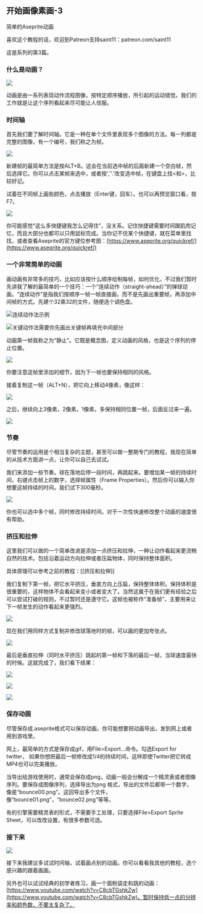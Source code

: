 ## 开始画像素画-3

  简单的Aseprite动画

  喜欢这个教程的话，欢迎到Patreon支持saint11：patreon.com/saint11

  这是系列的第3篇。

### 什么是动画？

![](assets/tutorials/t84/动画分解.gif)

  动画是由一系列表现动作流程图像，按特定顺序播放，所引起的运动错觉。我们的工作就是让这个序列看起来尽可能让人信服。

### 时间轴

  首先我们要了解时间轴。它是一种在单个文件里表现多个图像的方法。每一列都是完整的图像，有一个编号，我们称之为帧。

![](assets/tutorials/t84/时间轴.png)

  新建帧的最简单方法是按ALT+B。这会在当前选中帧的后面新建一个空白帧，然后选择它。你可以点击某帧来选中，或者按',''.'改变选中帧，在键盘上找<和>，比较好记。

  试着在不同帧上画些颜色，点击播放（Enter键，回车）。也可以再预览窗口看，按F7。

![](assets/tutorials/t84/预览窗口.png)

  你可能感觉“这么多快捷键我怎么记得住”，没关系。记住快捷键需要时间跟肌肉记忆，而且大部分也都可以只用鼠标完成。当你记不住某个快捷键，就在菜单里找找，或者查看Aseprite的官方键位参考图：[https://www.aseprite.org/quickref/](https://www.aseprite.org/quickref/)

### 一个非常简单的动画

  画动画有非常多的技巧，比如应该按什么顺序绘制每帧，如何优化，不过我们暂时先讲我了解的最简单的一个技巧：一个“连续动作（straight-ahead）”的弹球动画。“连续动作”是指我们按顺序一帧一帧直接画，而不是先画出重要帧，再添加中间帧的方式。先建个32乘32的文件，随便选个调色盘。



![连续动作法示例](assets/tutorials/t84/连续动作的动画.png)



![关键动作法需要你先画出关键帧再填充中间部分](assets/tutorials/t84/关键动作.png)

  动画第一帧我称之为“静止”。它既是概念图，定义动画的风格，也是这个序列的停止位置。



![](assets/tutorials/t84/第一帧-静止.png)

  你要注意这帧里添加的细节，因为下一帧也要保持相同的风格。

  接着复制这一帧（ALT+N），把它向上移动4像素，像这样：



![](assets/tutorials/t84/第二帧.png)

  之后，继续向上3像素，2像素，1像素，多保持相同位置一帧，后面反过来一遍。

![](assets/tutorials/t84/全部帧.png)

### 节奏

  尽管节奏的运用是个相当复杂的主题，甚至可以做一整期专门的教程，我现在简单的从技术方面讲一点，让你可以自己去试试。

  我们来添加一些节奏。球在落地后停一段时间，再跳起来。要增加某一帧的持续时间，右键点击帧上的数字，选择帧属性（Frame Properties）。然后你可以输入你想要这帧持续的时间。我们试下300毫秒。

![](assets/tutorials/t84/帧属性.png)

  你也可以选中多个帧，同时修改持续时间。对于一次性快速修改整个动画的速度很有帮助。

### 挤压和拉伸

  这里我们可以做的一个简单改进是添加一点挤压和拉伸，一种让动作看起来更流畅自然的技术。包括沿着运动方向拉伸或者压扁物体，同时保持整体面积。

  具体原理可以参考之前的教程：[[挤压和拉伸]]


  我们复制下第一帧，把它水平挤压，垂直方向上压扁，保持整体体积。保持体积是很重要的，这样物体不会看起来变小或者变大了。当然这属于在我们更有经验之后可以尝试打破的规则，不过暂时还是遵守它。这帧也被称作“准备帧”，主要用来让下一帧发生的动作看起来更强烈。

![](assets/tutorials/t84/挤压来预示跳跃.png)

  现在我们用同样方式复制并修改球落地时的帧，可以画的更加夸张点。

![](assets/tutorials/t84/落地.png)

  最后是垂直拉伸（同时水平挤压）跳起的第一帧和下落的最后一帧，当球速度最快的时候。这就完成了，我们看下结果：

![](assets/tutorials/t84/球结果.png)

![](assets/tutorials/t84/优化后的球动画.gif)

![](assets/tutorials/t84/一个跳跃循环-移除了静止和准备帧.gif)

### 保存动画

  尽管保存成.aseprite格式可以保存动画，你可能想要把动画导出，发到网上或者用到游戏里。

  网上，最简单的方式是保存成gif，用FIle>Export...命令。勾选Export for twitter， 如果你想把最后一帧修改成1/4的持续时间，这样即使Twitter把它转成MP4也可以完美播放。

  当导出给游戏使用时，通常会保存成png，动画一般会分解成一个精灵表或者图像序列。要保存成图像序列，选择导出为png 格式，导出的文件后都带一个数字，像是“bounce00.png”。这回导出多个文件，像“bounce01.png”，“bounce02.png”等等。

  有的引擎需要精灵表的形式，不需要手工处理，只要选择File>Export Sprite Sheet，可以改改设置，有很多参数可选。

### 接下来

![](assets/tutorials/t84/试试简单的动作.gif)

  接下来我建议多试试时间轴，试着画点别的动画。你可以看看我其他的教程，选个感兴趣的跟着画画。

  另外也可以试试经典的初学者练习，画一个面粉袋走和跳的动画： [https://www.youtube.com/watch?v=C8cbTGshkZw](https://www.youtube.com/watch?v=C8cbTGshkZw)。暂时保持低一点的分辨率和颜色数，不要太复杂了。



